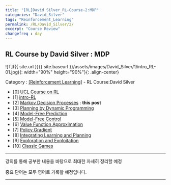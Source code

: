 ```yaml
---
title: "[RL]David Silver_RL-Course-2:MDP"
categories: "David_Silver"
tags: "Reinforcement_Learning"
permalink: /RL/David_Silver/2/
excerpt: "Course Review"
changefreq : day
---
```


## RL Course by David Silver : MDP

![T]({{ site.url }}{{ site.baseurl }}/assets/images/David_Silver/1/intro_RL-01.jpg){: width="90%" height="90%"}{: .align-center}

Category : [[Reinforcement Learning]](https://apexst77.github.io/categories/#reinforcement-learning) - RL Course:David Silver 

- [0] [UCL Course on RL](https://www.davidsilver.uk/teaching/)
- [1] [intro-RL](https://apexst77.github.io/RL/David_Silver/1/)
- [2] [Markov Decision Processes](https://apexst77.github.io/RL/David_Silver/2/) : **this post**
- [3] [Planning by Dynamic Programming](https://apexst77.github.io/RL/David_Silver/3/) 
- [4] [Model-Free Prediction](https://apexst77.github.io/RL/David_Silver/4/) 
- [5] [Model-Free Control](https://apexst77.github.io/RL/David_Silver/5/) 
- [6] [Value Function Approximation](https://apexst77.github.io/RL/David_Silver/6/) 
- [7] [Policy Gradient](https://apexst77.github.io/RL/David_Silver/7/) 
- [8] [Integrating Learning and Planning](https://apexst77.github.io/RL/David_Silver/8/) 
- [9] [Exploration and Exploitation](https://apexst77.github.io/RL/David_Silver/9/) 
- [10] [Classic Games](https://apexst77.github.io/RL/David_Silver/10/) 

***

강의를 통해 공부한 내용을 바탕으로 최대한 자세히 정리할 예정

중요 단어는 모두 영어로 기록할 예정입니다.

------